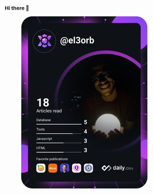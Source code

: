 ### Hi there 👋

<div align="center">
  <a href="https://app.daily.dev/el3orb">
    <img src="https://github.com/KhaledElOrbany/KhaledElOrbany/blob/master/devcard.svg" width="400" alt="Dev Card"/>
  </a>
</div>
<!--
**KhaledElOrbany/KhaledElOrbany** is a ✨ _special_ ✨ repository because its `README.md` (this file) appears on your GitHub profile.

Here are some ideas to get you started:

- 🔭 I’m currently working on ...
- 🌱 I’m currently learning ...
- 👯 I’m looking to collaborate on ...
- 🤔 I’m looking for help with ...
- 💬 Ask me about ...
- 📫 How to reach me: ...
- 😄 Pronouns: ...
- ⚡ Fun fact: ...
-->
